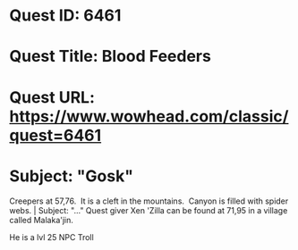 # Quest ID: 6461
# Quest Title: Blood Feeders
# Quest URL: https://www.wowhead.com/classic/quest=6461
# Subject: "Gosk"
Creepers at 57,76.  It is a cleft in the mountains.  Canyon is filled with spider webs. | Subject: "..."
Quest giver Xen 'Zilla can be found at 71,95 in a village called Malaka'jin.

He is a lvl 25 NPC Troll